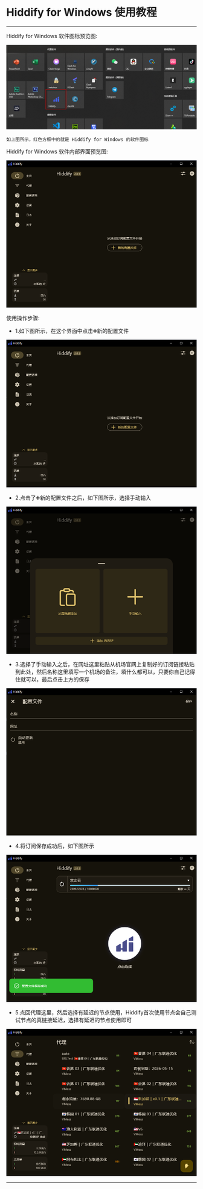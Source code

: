 # Hiddify for Windows 使用教程

----------------------

Hiddify for Windows 软件图标预览图:

![image](/picture/中文版机场帮助文档/103.png)

    如上图所示，红色方框中的就是 Hiddify for Windows 的软件图标

Hiddify for Windows 软件内部界面预览图:

![image](/picture/中文版机场帮助文档/104.png)

使用操作步骤:

- 1.如下图所示，在这个界面中点击➕新的配置文件

![image](/picture/中文版机场帮助文档/104.png)

- 2.点击了➕新的配置文件之后，如下图所示，选择手动输入

![image](/picture/中文版机场帮助文档/105.png)

- 3.选择了手动输入之后，在网址这里粘贴从机场官网上复制好的订阅链接粘贴到此处，然后名称这里填写一个机场的备注，填什么都可以，只要你自己记得住就可以，最后点击上方的保存

![image](/picture/中文版机场帮助文档/106.png)

- 4.将订阅保存成功后，如下图所示

![image](/picture/中文版机场帮助文档/107.png)

- 5.点回代理这里，然后选择有延迟的节点使用，Hiddify首次使用节点会自己测试节点的真链接延迟，选择有延迟的节点使用即可

![image](/picture/中文版机场帮助文档/108.png)

----------------------